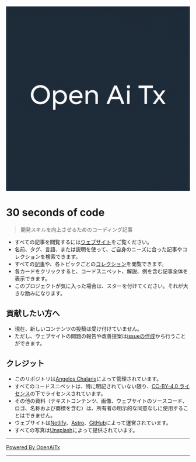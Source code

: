[![Logo](/logo.png)](https://30secondsofcode.org/js/p/1)

# 30 seconds of code

> 開発スキルを向上させるためのコーディング記事

* すべての記事を閲覧するには[ウェブサイト](https://30secondsofcode.org)をご覧ください。
* 名前、タグ、言語、または説明を使って、ご自身のニーズに合った記事やコレクションを検索できます。
* すべての[記事](https://30secondsofcode.org/snippets/p/1)や、各トピックごとの[コレクション](https://30secondsofcode.org/collections/p/1)を閲覧できます。
* 各カードをクリックすると、コードスニペット、解説、例を含む記事全体を表示できます。
* このプロジェクトが気に入った場合は、スターを付けてください。それが大きな励みになります。

## 貢献したい方へ

* 現在、新しいコンテンツの投稿は受け付けていません。
* ただし、ウェブサイトの問題の報告や改善提案は[issueの作成](https://github.com/Chalarangelo/30-seconds-of-code/issues/new)から行うことができます。

## クレジット

* このリポジトリは[Angelos Chalaris](https://github.com/Chalarangelo)によって管理されています。
* すべてのコードスニペットは、特に明記されていない限り、[CC-BY-4.0 ライセンス](https://creativecommons.org/licenses/by/4.0/)の下でライセンスされています。
* その他の資料（テキストコンテンツ、画像、ウェブサイトのソースコード、ロゴ、名称および商標を含む）は、所有者の明示的な同意なしに使用することはできません。
* ウェブサイトは[Netlify](https://www.netlify.com/)、[Astro](https://astro.build/)、[GitHub](https://github.com/)によって運営されています。
* すべての写真は[Unsplash](https://unsplash.com/collections/9387655/30-seconds-of-code-images)によって提供されています。


---


[Powered By OpenAiTx](https://github.com/OpenAiTx/OpenAiTx)


---